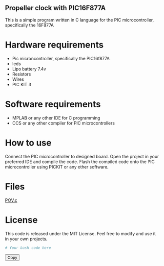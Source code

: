 ## Propeller clock with PIC16F877A

This is a simple program written in C language for the PIC microcontroller, specifically the 16F877A

# Hardware requirements
* Pic microncontroller, specifically the PIC16f877A
* leds
* Lipo battery 7.4v
* Resistors
* Wires
* PIC KIT 3

# Software requirements
* MPLAB or any other IDE for C programming
* CCS or any other compiler for PIC microcontrollers

# How to use
Connect the PIC microcontroller to designed board. Open the project in your preferred IDE and compile the code.
Flash the compiled code onto the PIC microcontroller using PICKIT or any other software.

# Files
[POV.c](POV.c)

# License
This code is released under the MIT License. Feel free to modify and use it in your own projects.

```bash
# Your bash code here
```
<button class="btn" onclick="copyToClipboard(event)">Copy</button>

<script>
  function copyToClipboard(event) {
    const button = event.target;
    const code = button.parentNode.querySelector('code');
    const text = code.innerText;
    navigator.clipboard.writeText(text).then(() => {
      button.innerText = 'Copied!';
      setTimeout(() => {
        button.innerText = 'Copy';
      }, 2000);
    });
  }
</script>
